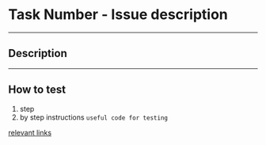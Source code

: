 # Task Number - Issue description
---
## Description
---
## How to test
1. step 
2. by step instructions
```useful code for testing ```

[relevant links](github.com)
